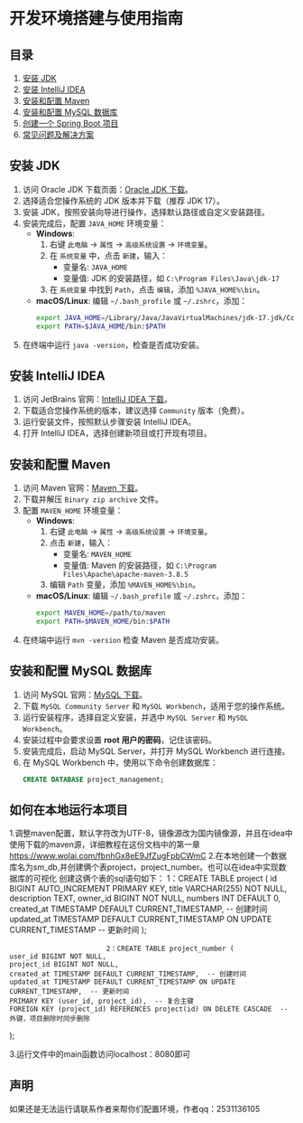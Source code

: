 # 开发环境搭建与使用指南

## 目录
1. [安装 JDK](#安装-jdk)
2. [安装 IntelliJ IDEA](#安装-intellij-idea)
3. [安装和配置 Maven](#安装和配置-maven)
4. [安装和配置 MySQL 数据库](#安装和配置-mysql-数据库)
5. [创建一个 Spring Boot 项目](#创建一个-spring-boot-项目)
6. [常见问题及解决方案](#常见问题及解决方案)

## 安装 JDK
1. 访问 Oracle JDK 下载页面：[Oracle JDK 下载](https://www.oracle.com/java/technologies/javase-jdk17-downloads.html)。
2. 选择适合您操作系统的 JDK 版本并下载（推荐 JDK 17）。
3. 安装 JDK，按照安装向导进行操作，选择默认路径或自定义安装路径。
4. 安装完成后，配置 `JAVA_HOME` 环境变量：
   - **Windows**: 
     1. 右键 `此电脑` → `属性` → `高级系统设置` → `环境变量`。
     2. 在 `系统变量` 中，点击 `新建`，输入：
        - 变量名: `JAVA_HOME`
        - 变量值: JDK 的安装路径，如 `C:\Program Files\Java\jdk-17`
     3. 在 `系统变量` 中找到 `Path`，点击 `编辑`，添加 `%JAVA_HOME%\bin`。
   - **macOS/Linux**: 编辑 `~/.bash_profile` 或 `~/.zshrc`，添加：
     ```bash
     export JAVA_HOME=/Library/Java/JavaVirtualMachines/jdk-17.jdk/Contents/Home
     export PATH=$JAVA_HOME/bin:$PATH
     ```
5. 在终端中运行 `java -version`，检查是否成功安装。

## 安装 IntelliJ IDEA
1. 访问 JetBrains 官网：[IntelliJ IDEA 下载](https://www.jetbrains.com/idea/download/)。
2. 下载适合您操作系统的版本，建议选择 `Community` 版本（免费）。
3. 运行安装文件，按照默认步骤安装 IntelliJ IDEA。
4. 打开 IntelliJ IDEA，选择创建新项目或打开现有项目。

## 安装和配置 Maven
1. 访问 Maven 官网：[Maven 下载](https://maven.apache.org/download.cgi)。
2. 下载并解压 `Binary zip archive` 文件。
3. 配置 `MAVEN_HOME` 环境变量：
   - **Windows**:
     1. 右键 `此电脑` → `属性` → `高级系统设置` → `环境变量`。
     2. 点击 `新建`，输入：
        - 变量名: `MAVEN_HOME`
        - 变量值: Maven 的安装路径，如 `C:\Program Files\Apache\apache-maven-3.8.5`
     3. 编辑 `Path` 变量，添加 `%MAVEN_HOME%\bin`。
   - **macOS/Linux**: 编辑 `~/.bash_profile` 或 `~/.zshrc`，添加：
     ```bash
     export MAVEN_HOME=/path/to/maven
     export PATH=$MAVEN_HOME/bin:$PATH
     ```
4. 在终端中运行 `mvn -version` 检查 Maven 是否成功安装。

## 安装和配置 MySQL 数据库
1. 访问 MySQL 官网：[MySQL 下载](https://dev.mysql.com/downloads/installer/)。
2. 下载 `MySQL Community Server` 和 `MySQL Workbench`，适用于您的操作系统。
3. 运行安装程序，选择自定义安装，并选中 `MySQL Server` 和 `MySQL Workbench`。
4. 安装过程中会要求设置 **root 用户的密码**，记住该密码。
5. 安装完成后，启动 MySQL Server，并打开 MySQL Workbench 进行连接。
6. 在 MySQL Workbench 中，使用以下命令创建数据库：
   ```sql
   CREATE DATABASE project_management;
## 如何在本地运行本项目
1.调整maven配置，默认字符改为UTF-8，镜像源改为国内镜像源，并且在idea中使用下载的maven源，详细教程在这份文档中的第一章<https://www.wolai.com/fbnhGx8eE9JfZugFpbCWmC>
2.在本地创建一个数据库名为sm_db,并创建俩个表project，project_number。也可以在idea中实现数据库的可视化
    创建这俩个表的sql语句如下：
                            1：CREATE TABLE project (
    id BIGINT AUTO_INCREMENT PRIMARY KEY,
    title VARCHAR(255) NOT NULL,
    description TEXT,
    owner_id BIGINT NOT NULL,
    numbers INT DEFAULT 0,
    created_at TIMESTAMP DEFAULT CURRENT_TIMESTAMP,  -- 创建时间
    updated_at TIMESTAMP DEFAULT CURRENT_TIMESTAMP ON UPDATE CURRENT_TIMESTAMP  -- 更新时间
);

                            2：CREATE TABLE project_number (
    user_id BIGINT NOT NULL,
    project_id BIGINT NOT NULL,
    created_at TIMESTAMP DEFAULT CURRENT_TIMESTAMP,  -- 创建时间
    updated_at TIMESTAMP DEFAULT CURRENT_TIMESTAMP ON UPDATE CURRENT_TIMESTAMP,  -- 更新时间
    PRIMARY KEY (user_id, project_id),  -- 复合主键
    FOREIGN KEY (project_id) REFERENCES project(id) ON DELETE CASCADE  -- 外键，项目删除时同步删除
);

3.运行文件中的main函数访问localhost：8080即可

## 声明
  如果还是无法运行请联系作者来帮你们配置环境，作者qq：2531136105
